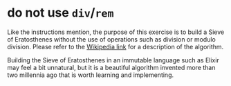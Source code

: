 # do not use `div`/`rem`

Like the instructions mention, the purpose of this exercise is to build a Sieve of Eratosthenes without the use of operations such as division or modulo division.
Please refer to the [Wikipedia link](https://en.wikipedia.org/wiki/Sieve_of_Eratosthenes) for a description of the algorithm.

Building the Sieve of Eratosthenes in an immutable language such as Elixir may feel a bit unnatural,
but it is a beautiful algorithm invented more than two millennia ago that is worth learning and implementing.
